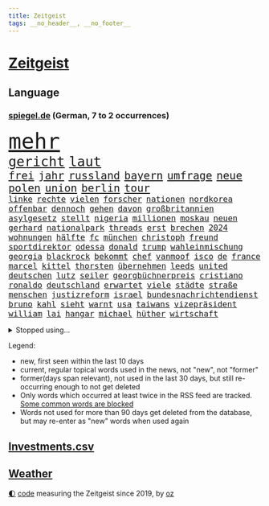 ```yaml
---
title: Zeitgeist
tags: __no_header__, __no_footer__
---
```


# [Zeitgeist](https://oliz.io/zeitgeist/)

## Language

<h3><a href="https://www.spiegel.de" target="_blank">spiegel.de</a> (German, 7 to 2 occurrences)</h3>
<p style="font-family:monospace">
<span style="font-size:32pt"><a href="news_links.html#mehr" class="current">mehr</a></span>
<br>
<span style="font-size:20pt"><a href="news_links.html#gericht" class="current">gericht</a></span>
<span style="font-size:20pt"><a href="news_links.html#laut" class="current">laut</a></span>
<br>
<span style="font-size:16pt"><a href="news_links.html#frei" class="current">frei</a></span>
<span style="font-size:16pt"><a href="news_links.html#jahr" class="current">jahr</a></span>
<span style="font-size:16pt"><a href="news_links.html#russland" class="current">russland</a></span>
<span style="font-size:16pt"><a href="news_links.html#bayern" class="current">bayern</a></span>
<span style="font-size:16pt"><a href="news_links.html#umfrage" class="current">umfrage</a></span>
<span style="font-size:16pt"><a href="news_links.html#neue" class="current">neue</a></span>
<span style="font-size:16pt"><a href="news_links.html#polen" class="current">polen</a></span>
<span style="font-size:16pt"><a href="news_links.html#union" class="current">union</a></span>
<span style="font-size:16pt"><a href="news_links.html#berlin" class="current">berlin</a></span>
<span style="font-size:16pt"><a href="news_links.html#tour" class="current">tour</a></span>
<br>
<span style="font-size:12pt"><a href="news_links.html#linke" class="current">linke</a></span>
<span style="font-size:12pt"><a href="news_links.html#rechte" class="current">rechte</a></span>
<span style="font-size:12pt"><a href="news_links.html#vielen" class="current">vielen</a></span>
<span style="font-size:12pt"><a href="news_links.html#forscher" class="current">forscher</a></span>
<span style="font-size:12pt"><a href="news_links.html#nationen" class="current">nationen</a></span>
<span style="font-size:12pt"><a href="news_links.html#nordkorea" class="current">nordkorea</a></span>
<span style="font-size:12pt"><a href="news_links.html#offenbar" class="current">offenbar</a></span>
<span style="font-size:12pt"><a href="news_links.html#dennoch" class="current">dennoch</a></span>
<span style="font-size:12pt"><a href="news_links.html#gehen" class="current">gehen</a></span>
<span style="font-size:12pt"><a href="news_links.html#davon" class="current">davon</a></span>
<span style="font-size:12pt"><a href="news_links.html#großbritannien" class="current">großbritannien</a></span>
<span style="font-size:12pt"><a href="news_links.html#asylgesetz" class="new">asylgesetz</a></span>
<span style="font-size:12pt"><a href="news_links.html#stellt" class="current">stellt</a></span>
<span style="font-size:12pt"><a href="news_links.html#nigeria" class="current">nigeria</a></span>
<span style="font-size:12pt"><a href="news_links.html#millionen" class="current">millionen</a></span>
<span style="font-size:12pt"><a href="news_links.html#moskau" class="current">moskau</a></span>
<span style="font-size:12pt"><a href="news_links.html#neuen" class="current">neuen</a></span>
<span style="font-size:12pt"><a href="news_links.html#gerhard" class="current">gerhard</a></span>
<span style="font-size:12pt"><a href="news_links.html#nationalpark" class="current">nationalpark</a></span>
<span style="font-size:12pt"><a href="news_links.html#threads" class="current">threads</a></span>
<span style="font-size:12pt"><a href="news_links.html#erst" class="current">erst</a></span>
<span style="font-size:12pt"><a href="news_links.html#brechen" class="current">brechen</a></span>
<span style="font-size:12pt"><a href="news_links.html#2024" class="current">2024</a></span>
<span style="font-size:12pt"><a href="news_links.html#wohnungen" class="current">wohnungen</a></span>
<span style="font-size:12pt"><a href="news_links.html#hälfte" class="current">hälfte</a></span>
<span style="font-size:12pt"><a href="news_links.html#fc" class="current">fc</a></span>
<span style="font-size:12pt"><a href="news_links.html#münchen" class="current">münchen</a></span>
<span style="font-size:12pt"><a href="news_links.html#christoph" class="current">christoph</a></span>
<span style="font-size:12pt"><a href="news_links.html#freund" class="current">freund</a></span>
<span style="font-size:12pt"><a href="news_links.html#sportdirektor" class="current">sportdirektor</a></span>
<span style="font-size:12pt"><a href="news_links.html#odessa" class="current">odessa</a></span>
<span style="font-size:12pt"><a href="news_links.html#donald" class="current">donald</a></span>
<span style="font-size:12pt"><a href="news_links.html#trump" class="current">trump</a></span>
<span style="font-size:12pt"><a href="news_links.html#wahleinmischung" class="new">wahleinmischung</a></span>
<span style="font-size:12pt"><a href="news_links.html#georgia" class="current">georgia</a></span>
<span style="font-size:12pt"><a href="news_links.html#blackrock" class="new">blackrock</a></span>
<span style="font-size:12pt"><a href="news_links.html#bekommt" class="current">bekommt</a></span>
<span style="font-size:12pt"><a href="news_links.html#chef" class="current">chef</a></span>
<span style="font-size:12pt"><a href="news_links.html#vanmoof" class="new">vanmoof</a></span>
<span style="font-size:12pt"><a href="news_links.html#isco" class="new">isco</a></span>
<span style="font-size:12pt"><a href="news_links.html#de" class="current">de</a></span>
<span style="font-size:12pt"><a href="news_links.html#france" class="current">france</a></span>
<span style="font-size:12pt"><a href="news_links.html#marcel" class="current">marcel</a></span>
<span style="font-size:12pt"><a href="news_links.html#kittel" class="new">kittel</a></span>
<span style="font-size:12pt"><a href="news_links.html#thorsten" class="current">thorsten</a></span>
<span style="font-size:12pt"><a href="news_links.html#übernehmen" class="current">übernehmen</a></span>
<span style="font-size:12pt"><a href="news_links.html#leeds" class="current">leeds</a></span>
<span style="font-size:12pt"><a href="news_links.html#united" class="current">united</a></span>
<span style="font-size:12pt"><a href="news_links.html#deutschen" class="current">deutschen</a></span>
<span style="font-size:12pt"><a href="news_links.html#lutz" class="new">lutz</a></span>
<span style="font-size:12pt"><a href="news_links.html#seiler" class="new">seiler</a></span>
<span style="font-size:12pt"><a href="news_links.html#georgbüchnerpreis" class="new">georgbüchnerpreis</a></span>
<span style="font-size:12pt"><a href="news_links.html#cristiano" class="current">cristiano</a></span>
<span style="font-size:12pt"><a href="news_links.html#ronaldo" class="current">ronaldo</a></span>
<span style="font-size:12pt"><a href="news_links.html#deutschland" class="current">deutschland</a></span>
<span style="font-size:12pt"><a href="news_links.html#erwartet" class="current">erwartet</a></span>
<span style="font-size:12pt"><a href="news_links.html#viele" class="current">viele</a></span>
<span style="font-size:12pt"><a href="news_links.html#städte" class="current">städte</a></span>
<span style="font-size:12pt"><a href="news_links.html#straße" class="current">straße</a></span>
<span style="font-size:12pt"><a href="news_links.html#menschen" class="current">menschen</a></span>
<span style="font-size:12pt"><a href="news_links.html#justizreform" class="current">justizreform</a></span>
<span style="font-size:12pt"><a href="news_links.html#israel" class="current">israel</a></span>
<span style="font-size:12pt"><a href="news_links.html#bundesnachrichtendienst" class="new">bundesnachrichtendienst</a></span>
<span style="font-size:12pt"><a href="news_links.html#bruno" class="current">bruno</a></span>
<span style="font-size:12pt"><a href="news_links.html#kahl" class="current">kahl</a></span>
<span style="font-size:12pt"><a href="news_links.html#sieht" class="current">sieht</a></span>
<span style="font-size:12pt"><a href="news_links.html#warnt" class="current">warnt</a></span>
<span style="font-size:12pt"><a href="news_links.html#usa" class="current">usa</a></span>
<span style="font-size:12pt"><a href="news_links.html#taiwans" class="current">taiwans</a></span>
<span style="font-size:12pt"><a href="news_links.html#vizepräsident" class="current">vizepräsident</a></span>
<span style="font-size:12pt"><a href="news_links.html#william" class="current">william</a></span>
<span style="font-size:12pt"><a href="news_links.html#lai" class="new">lai</a></span>
<span style="font-size:12pt"><a href="news_links.html#hangar" class="current">hangar</a></span>
<span style="font-size:12pt"><a href="news_links.html#michael" class="current">michael</a></span>
<span style="font-size:12pt"><a href="news_links.html#hüther" class="current">hüther</a></span>
<span style="font-size:12pt"><a href="news_links.html#wirtschaft" class="current">wirtschaft</a></span>
</p>
<details>
<summary>Stopped using...</summary>
<p class="former" style="font-size:12pt">
besiegt(1000) bildern(1000) führende(1000) bereich(999) teheran(999) einwohner(998) jan(998) mannschaft(998) rassistisch(998) registriert(998) st(998) coronakrise(997) gesunken(997) spuren(997) vergeben(997) vermehrt(997) versprach(997) atmosphäre(996) berichterstattung(996) ändert(996) überzeugt(996) italiens(995) klagt(995) partie(995) verwirrung(995) 37(994) 75(994) schiff(994) summe(994) theater(994) trauer(994) version(994) 04(993) gehe(993) jobs(993) korruption(993) witz(993) bernd(992) erinnerungen(992) eustaaten(992) fielen(992) nahmen(992) prominente(992) stoßen(992) zahlung(992) george(991) hans(991) krankheit(991) positiv(991) rasant(991) tieren(991) ursula(991) beachten(990) brutale(990) entlastet(990) entscheidend(990) fbi(990) politischen(990) respekt(990) schwangere(990) anbieten(989) behandlung(989) daraufhin(989) deutet(989) gegenteil(989) märz(989) strafen(989) beweisen(988) bundestrainer(988) hotel(988) müller(988) nutzte(988) premiere(988) usregierung(988) ökonom(988) 29(987) nürnberg(987) stück(987) 33(986) entscheidenden(986) mancherorts(986) oppositionelle(986) 32(985) auskunft(985) demonstrationen(985) distanziert(985) halben(985) leyen(985) schicksal(985) venezuela(985) spekuliert(984) auswirkungen(983) lkw(983) wachstum(983) wählen(983) besuchen(982) eigentümer(982) vorgaben(982) wende(982) enden(980) lücke(980) verband(980) verbände(980) ehepaar(979) geprägt(978) vorsprung(978) nase(977) schlimmste(977) amerikas(976) einnahmen(976) enge(976) schnellen(976) weckt(976) 28(975) sitzen(973) sitzung(973) spitzenreiter(973) rechtzeitig(972) äußerte(972) top(971) politikerin(970) schrecken(970) angehörige(969) betrifft(967) mitarbeiterin(964) vorwürfen(964) enorme(960) whatsapp(960) sportler(959) einblick(957) sarah(956) möglichkeiten(953) olympia(953) startup(941) langem(936) gelangen(929) politischer(925) berichtete(903) öffnet(888) 95(887) höheres(887) fotografiert(876) expräsidenten(871) josef(855) strecken(827) gewalttat(805) interessen(798) gestanden(776) kontinent(757) müll(749) seither(739) sammelt(736) kalte(726) veröffentlichung(721) zwingen(720) cup(718) vegas(704) dörfer(692) parlaments(685) expertin(681) erkrankte(678) übertragen(677) drauf(676) nachspielzeit(676) dax(672) börsen(670) schlafen(666) mike(665) zorn(664) überraschende(658) irritiert(657) integration(653) royals(651) wachsende(646) floyd(640) großbank(636) 15000(632) amtskollegen(629) energiekosten(629) zentralen(627) minus(625) spezielle(624) wichtiges(624) beider(623) hendrik(621) kälte(621) rhein(616) 74(605) menschlichkeit(605) hafenstadt(604) euländer(597) michel(591) netflixserie(591) schärfere(580) zehnjähriger(580) invasion(575) historischer(574) einfacher(571) management(570) brennt(566) überlebten(564) bundesinnenministerin(558) möchten(553) weltbekannt(546) gefechte(542) desto(536) verkündete(534) handwerk(525) nutzten(525) spielern(524) spaltung(522) wahlrechtsreform(520) schlacht(505) fehlverhalten(503) gekämpft(503) marc(495) versagen(491) verspätungen(491) zugesagt(491) spiegeltitelstory(490) südamerika(480) fußballspiel(476) baustelle(467) bewusst(464) links(462) beben(460) drücken(459) modernen(459) ergab(457) nationalelf(455) starkes(455) angestellte(453) indem(451) zuflucht(451) auslöser(443) zusätzlich(443) arbeitslosigkeit(438) tatverdächtiger(434) haare(432) golden(425) abgeschaltet(412) ankara(412) franzosen(411) erfurt(408) sylt(408) exuspräsident(407) europaparlament(397) save(394) außergewöhnlichen(393) erdoğans(393) ernannt(391) 54(390) 21jähriger(388) irans(387) verheerend(383) panne(382) 86(381) idol(381) tempel(380) profi(378) finde(376) feuert(375) wohnmobil(375) rudert(374) unentschieden(373) polizeibeamte(371) partnerin(370) klarheit(368) finanzen(367) geste(366) kampagne(365) verteilen(365) energieversorger(361) demenz(360) eigenheim(359) ungerecht(353) streikt(351) islamisten(350) musikerin(349) verbrauch(349) folgten(348) rechtliche(348) usmilitär(347) medizinische(346) bemühungen(343) toilette(343) rishi(342) sunak(342) schottlands(341) gerufen(335) zivile(335) original(334) linien(331) seltsam(331) importiert(330) moderator(329) zahlte(328) brandt(326) spitzen(326) erkranken(325) manipulation(324) giorgia(323) meloni(323) professor(323) schreitet(323) sperren(323) ganzes(320) bach(318) frühjahr(318) ernstfall(309) verschärfung(309) aufzugeben(308) gewässer(308) angler(305) spurensuche(305) nachspiel(302) richtete(302) chefredakteurin(301) preisgekrönte(297) senders(296) bussen(294) auseinander(292) erzielte(292) granaten(292) angriffskriegs(290) 1400(288) engen(287) kanadischen(287) flüchtlingsunterkunft(286) raumfahrt(285) winzer(285) aufruhr(283) entzieht(283) wasserversorgung(280) drohung(276) emissionen(276) frühling(274) treibhausgase(273) handball(271) pentagon(270) elektronische(269) legendär(269) persönlichen(268) verhältnissen(266) gefährlichsten(265) mögen(264) militärexperten(263) menschenrechtsaktivisten(262) nebel(262) wahlsieg(262) heizt(261) schiffsverkehr(261) knappe(260) zitiert(260) eröffnete(258) indonesien(256) abbruch(252) kopftuch(252) kampfpanzern(248) leukämie(248) ernennt(246) sexualstraftaten(246) lateinamerika(245) chaotische(244) dichter(243) p(242) westküste(242) 49euroticket(241) befragung(241) dubai(241) hunderten(240) weltrangliste(239) gary(238) fusion(237) billigt(236) widmen(236) digital(235) ioc(235) bedienen(232) ausverkauft(231) südafrikas(230) credit(228) bowie(227) journalistenverband(226) zerschlagen(226) gleise(225) gesprengt(224) transportiert(224) drosseln(223) figuren(223) infantino(223) weltcup(223) unesco(221) damaligen(220) skepsis(220) aufgebaut(217) eingestuft(217) erlebnisse(216) route(216) serben(215) gianni(213) wachsenden(213) kommentiert(212) aufpassen(210) tomaten(210) eingerichtet(208) roland(208) unterbringung(208) apotheken(207) überlassen(205) 2011(204) melbourne(204) pence(204) verlorenen(204) affen(203) güterzug(203) auflaufen(202) banker(202) vermeldet(201) gefallene(200) geschosse(199) naturschützer(199) aggressiver(198) flaggen(198) missbrauchte(198) geerbt(196) satt(196) traut(195) unterzogen(195) einsatzkräften(194) escooter(193) verwandte(193) aufgelöst(192) kinderzimmer(192) tauchte(192) parkplatz(191) al(190) rekordhoch(190) cook(189) überstanden(187) meinungen(186) kongo(185) ostafrika(185) philadelphia(185) tourismus(185) woke(185) eva(184) weltsport(184) naher(182) veränderte(182) faschisten(181) zufriedener(180) geschwister(179) grundlegenden(178) kopiert(178) stanley(178) verbraucht(178) stationen(176) interessante(175) vorstand(175) brannten(174) verleger(173) 18jähriger(172) erlag(172) lebensgefahr(172) ladung(171) radio(171) mandat(170) springen(170) stiehlt(170) todesopfern(170) eindämmen(168) eughurteil(168) luftverschmutzung(168) nervt(168) panzern(168) vornamen(167) landwirte(166) bukarest(165) ertragen(164) gerungen(164) initiative(164) normale(164) verschärfte(164) anhörung(162) prinzen(162) sprüche(161) übers(160) verteidigungsministeriums(159) baute(158) leopard(158) ostküste(158) pferde(158) attackierte(157) nähert(157) schwinden(157) nordamerika(156) financial(155) neunzigerjahren(155) queensland(155) fahrbahn(154) leon(154) abnehmen(153) nochmals(153) junges(152) raketenangriff(152) messe(151) aufgearbeitet(150) verschleppt(150) billy(149) kriegsgebiet(149) begleiter(148) belarussischer(148) täuschung(148) nagelsmann(147) baumann(146) vorzubereiten(146) fluggesellschaft(145) heiratsantrag(145) kennzeichnung(145) ländlichen(145) landtagswahl(144) oberstaatsanwalt(144) zubehör(144) aufbruch(143) auslandsreise(143) immobilienbesitzer(143) berlinbrandenburg(142) günstigen(141) niederösterreich(141) segelboot(141) waffengesetze(141) km/h(140) rechtsaußen(140) schleswigholsteins(140) positives(139) wessen(139) geflossen(138) 46(137) freiburger(137) kolumbianischen(137) limousine(137) rücksicht(137) erforschen(136) stausee(136) vermittler(136) 1600(135) sturgeon(135) umfassenden(135) fußstapfen(134) laufzeit(134) siedlung(134) spdspitzenkandidatin(133) weh(133) dicht(132) pausen(132) rechtfertigen(132) spö(132) außergewöhnlich(131) 2045(130) 31jähriger(130) bergung(130) hafencity(130) ministerpräsidenten(130) regulieren(129) weltmeisterin(128) toll(127) ukrainern(127) universal(126) unterbinden(126) drittes(125) gebäuden(125) markiert(125) rechner(125) wiederaufnahme(125) zwölften(125) asylverfahren(124) robertson(124) influencer(123) teufel(123) tui(123) college(122) leiterin(122) reddit(122) siebenjähriger(122) feinstaub(121) gedanken(121) zerschlagung(121) historisch(120) müttern(120) stürzten(120) warnte(120) klum(119) rührt(119) afrikanische(118) mehrfacher(118) stürme(118) affleck(117) championsleaguefinale(117) flugobjekte(117) indigenen(117) bedecken(116) carlson(116) jünger(116) löscharbeiten(116) tragischen(116) tucker(116) austritt(115) baldige(115) konflikten(115) atomwaffen(114) flieht(114) klimaaktivist(114) tony(114) verlegen(114) golfer(113) wasserknappheit(113) bunker(112) arbeitsgericht(111) fristen(111) mythen(111) wagenknechts(111) bildungsministerin(110) klimastiftung(110) kommunistische(110) mv(110) verwüstet(110) ernsten(109) verbrennungsmotors(108) verrat(108) aufkommen(107) snp(107) verpassten(107) alassad(106) baschar(106) connecticut(106) dachten(106) influencerinnen(106) reparieren(106) saied(106) wörter(106) elite(105) hellt(105) gangster(104) stürmt(104) wochenbeginn(104) hinweg(103) goretzka(102) aschaffenburg(101) gerangel(101) beleg(100) versus(100) großzügige(99) jobcenter(99) medienmogul(99) schulkinder(99) ausweichen(98) axel(98) denkmal(98) dürren(98) gestresst(98) goldschatz(98) nikola(98) breiter(97) ebrahim(97) erfolgen(97) sabotageakt(97) vermischt(97) vermögenswerte(97) anrufer(96) diplomatische(96) hauptrolle(96) passant(96) alabama(95) erwies(95) kopfüber(95) kurse(95) schalker(95) beides(94) kampfjet(94) bestandsaufnahme(93) gewaltiger(93) ostseepipelines(93) ministerpräsidentenkonferenz(92) mordkommission(92) mögliches(92) satellitendaten(92) schieben(92) sommerspielen(92) dnaanalyse(91) feindschaft(91) gesetzesänderung(91) rotterdam(91) senderchef(91) stundenweise(91) äußeren(91) 71jährige(90) bezichtigt(90) erfasste(90) holocaustmahnmal(90) linksfraktion(90) verkleinert(90) begründet(89) raubtier(89) stabilisieren(89) tropensturm(89) abberufung(88) bewährung(88) jpmorgan(88) kindheitserinnerungen(88) unverändert(88) vergessenheit(87) dfbnationalmannschaft(86) gefangen(86) hinderte(86) lichtverschmutzung(86) länderspiele(86) ubs(86) vermarktet(86) datenbrille(85) dietrich(85) flusswasser(85) neonazis(85) schwimmbecken(85) befehle(84) beschuldigte(84) festgeklebt(84) hirnforschung(84) involviert(84) methamphetamin(84) pomp(84) regierungssprecher(84) thermofenster(84) vision(84) cringe(83) erkämpfte(83) exparteichef(83) großhandelspreise(83) irren(83) minderheitsregierung(83) riexinger(83) abschalteinrichtungen(82) computertechnik(82) erlösung(82) hedgefonds(82) klassischer(82) pflegekräfte(82) wirtschaftswachstum(82) containerschiffe(81) erdöl(81) inflationär(81) abhängiger(80) ingenieure(80) klimakiller(80) rechtsstaat(80) wiegen(80) extremistische(79) geschwindigkeitsrekord(79) klimaschutzgesetz(79) kontroverses(79) kopfzerbrechen(79) psychiatrischen(79) whistleblower(79) 146(78) liveblog(78) milizionäre(78) monopol(78) musikbranche(78) siebeneinhalb(78) anwalts(77) augenzeugen(77) behaupten(77) droge(77) luftalarm(77) populisten(77) wahlkampfveranstaltung(77) ängsten(77) anonymer(76) dringt(76) fußballverband(76) gregg(76) görlitz(76) schwimmstar(76) spätere(76) tiny(76) ausbreiten(75) fassaden(75) fifapräsident(75) radprofi(75) wiederzulassung(75) angewendet(74) belegschaft(74) heftiges(74) mitmachen(74) womit(74) lehmann(73) eiszeit(72) ruhig(72) schenken(72) spieltisch(72) be(71) gerichtstermin(71) hassverbrechen(71) hexenjagd(71) karlheinz(71) lina(71) linksextremistin(71) würfel(71) 34jähriger(70) follower(70) keinerlei(70) kichatbots(70) lippen(70) zielgruppe(70) heizungswende(69) kinderärzte(69) klimaschäden(69) kulturkampfs(69) präsidentschaftswahlen(69) seil(69) weggefährten(69) damon(68) kröten(68) kutsche(68) matt(68) meistverkaufte(68) missachtet(68) sekbeamte(68) verschlossenen(68) abgerutscht(67) artemis(67) gebrauchen(67) heizwende(67) taktiken(67) unveröffentlichte(67) assange(66) aufforderung(66) cia(66) cyberattacken(66) hergang(66) kennedys(66) machtmissbrauchs(66) orientierung(66) ausgezogen(65) drohgebärden(65) eupläne(65) kid(65) landgerichts(65) nervennahrung(65) unterkünften(65) antrat(64) besteigen(64) beweis(64) einfamilienhaus(64) kampfflugzeugen(64) angezählt(63) dnatest(63) erzkonservative(63) großfeuer(63) nachbarschaftsstreit(63) schwelt(63) sonnenschutz(63) spürt(63) weltkriegsbombe(63) überlegungen(63) anrufen(62) erneuern(62) überzeugungen(62) ambitionierten(61) justizministerium(61) kürte(61) persönlichkeiten(61) schlechtes(61) fischerboot(60) haushaltsbuch(60) industrienationen(60) kinderarbeit(60) religion(60) sofortprogramm(60) bundesbehörden(59) färbt(59) herausragende(59) jüterbog(59) kostümen(59) zunehmen(59) parteitag(58) tenor(58) verarbeitet(58) berlusconis(57) diplomatenpass(57) fabian(57) khartum(57) sportart(57) bewerbung(56) denver(56) konfliktparteien(56) millionenhilfe(56) solarenergie(56) vollem(56) gefangenenaustausch(55) hinein(55) krefeld(55) kuba(55) look(55) rauchwolken(55) abwärtstrend(54) bediente(54) halbleiter(54) heizungsstreit(54) work(54) blühen(53) dárdai(53) exbildchefredakteur(53) mikroplastik(53) offengelegt(53) pál(53) übermäßige(53) bemerkung(52) cyril(52) dir(52) erfuhr(52) exhumiert(52) ramaphosa(52) vorbeugen(52) eingesammelt(51) erheblich(51) göttlichen(51) kurioses(51) nehme(51) neigt(51) verzerrt(51) windsors(51) eindringlich(50) kiunternehmen(50) kroatische(50) schulleitungen(50) eindhoven(49) favorisierten(49) streikwelle(49) verbale(49) whale(49) bedient(48) benannt(48) life(48) motorräder(48) nelles(48) rechtsextremistisch(48) schikane(48) 1979(47) branchenverband(47) detonationen(47) mühe(47) protestierten(47) sachsenhausen(47) außenseiter(46) ebene(46) koffern(46) landesverband(46) lebensmittelhersteller(46) lgbtq(46) waldbränden(46) drang(45) house(45) luca(45) bewerbungsverfahren(44) bewusste(44) erstatten(44) landsmann(44) male(44) schätzen(44) usgeschichte(44) betreibern(43) feine(43) kentert(43) krokodile(43) unterrichtet(43) übertragungsrechte(43) 1953(42) besiegte(42) besprüht(42) chase(42) churchill(42) fertig(42) gaye(42) geregelt(42) god(42) landesverbände(42) radprofis(42) raphael(42) schlucken(42) ultraleichtflugzeug(42) vernichtend(42) winston(42) effizienz(41) euaußengrenzen(41) raisi(41) tori(41) ussprinterin(41) wettert(41) wirtschaftsstaatssekretär(41) florenz(40) mehrfamilienhauses(40) mohammed(40) nebenan(40) triple(40) zusammenfassung(40) erderhitzung(39) gleichaltrigen(39) innen(39) lennard(39) arbeitsunfall(38) badeunfall(38) chaotischen(38) creme(38) lückenlose(38) nuggets(38) produktionsfirma(38) staatlicher(38) anfangsverdacht(37) autonome(37) brad(37) brienz(37) bud(37) durchleuchtet(37) füße(37) heiratet(37) impfstoff(37) militante(37) mitgliederversammlung(37) qual(37) schlagabtausch(37) spitzenkandidatin(37) transgenderinfluencerin(37) usbotschafter(37) zurücktreten(37) geldstrafen(36) apotheker(35) ehemals(35) flirt(35) schulleiter(35) versagt(35) versorger(35) absprung(34) außergerichtlich(34) härteren(34) höhlensystem(34) verlässlich(34) waldgebiet(34) wg(34) bereitschaft(33) erkundet(33) expremierminister(33) luhansk(33) mobilität(33) prosiebensat1(33) rundfunkanstalt(33) sicherheitsrisiko(33) strömt(33) weltlage(33) achtjährigen(32) amtierenden(32) axelspringerkonzern(32) hellmann(32) hinterlässt(32) schwerverletzten(32) verden(32) donezk(31) josephine(31) kommunalen(31) schulischen(31) spendenaffäre(31) wildnis(31) wortlaut(31) coinbase(30) geländegewinne(30) henry(30) kissinger(30) konkretisiert(30) nächte(30) einbestellt(29) elektronik(29) endlosen(29) klarer(29) kronprinz(29) kurzfristige(29) oberster(29) organisationen(29) spree(29) bergsteiger(28) expremiers(28) fpöchef(28) gültig(28) konturen(28) mittelmaß(28) amis(27) begräbnis(27) salvini(27) uganda(27) bundesrichterin(26) finaleinzug(26) handele(26) mitregieren(26) website(26) kurzer(25) ehrgeiz(24) french(24) mexikanische(24) soros(24) bundestagsdebatte(23) cop28(23) drastische(23) f16(23) fahndete(23) finalserie(23) mangelnden(23) massensterben(23) pakt(23) sand(23) unzulässig(23) windeln(23) annektieren(22) beschlagnahmen(22) betteln(22) schlucht(22) umweltschäden(22) anerkennen(21) conference(21) desaströse(21) gebannt(21) jokić(21) juliane(21) seawatch(21) weine(21) zitierte(21) batterie(20) direktes(20) garage(20) klaut(20) schlinge(20) suchaktion(20) vorsorge(20) 30jährigen(19) aufrüsten(19) autofreie(19) buhrufe(19) elend(19) evangelikale(19) hautkrebs(19) koalitionäre(19) monaco(19) pfiffe(19) schießerei(19) dschungel(18) gesundheitsproblemen(18) inferno(18) tierischer(18) ufos(17) wiederbelebt(17) würdigung(17) alfallah(16) amtssitz(16) hallhuber(16) kürzeste(16) noor(16) pacino(16) stocken(16) strengen(16) erfolgsgeheimnis(15) kennengelernt(15) muskeln(15) neugebauer(15) nördlichen(15) spitzengehälter(15) toxische(15) ungleichheit(15) unwürdig(15) verwechslung(15) 1973(14) betreut(14) euasylreform(14) karikaturisten(14) linksextremisten(14) prorussische(14) triumphe(14) vorbestraft(14) aufbewahren(13) gelebt(13) saftig(13) süßwasser(13) topteam(13) wendungen(13) demmer(12) einbringen(12) exbayerntrainer(12) klimafreundlich(12) liter(12) rausgeworfen(12) rummenigge(12) schuf(12) unschönen(12) zealand(12) frauenfußball(11) gerettete(11) intendantin(11) kettensäge(11) klammern(11) kostenloses(11)
</p>
</details>
<p>Legend:
<ul>
<li><span class="new">new</span>, first seen within the last 10 days</li>
<li><span class="current">current</span>, regular topical words used in the news, not "new", not "former"</li>
<li><span class="former">former(days span relevant)</span>, not used in the last 30 days, but still re-occurring enough to not get deleted</li>
<li>Only words which occurred at least twice in the RSS feed are tracked. <a href="language/filters.py">Some common words are blocked</a></li>
<li>Words not used for more than 90 days get deleted from the database, but may re-enter as "new" words when used again</li>
</ul>
</p>

## [Investments](investments.html)[.csv](investments.csv)

## [Weather](weather.html)

<footer>
<a href="javascript:toggleTheme()" class="nav">🌓</a>
<a href="https://github.com/ooz/zeitgeist">code</a> measuring the Zeitgeist since 2019, by <a href="https://oliz.io">oz</a>
</footer>
